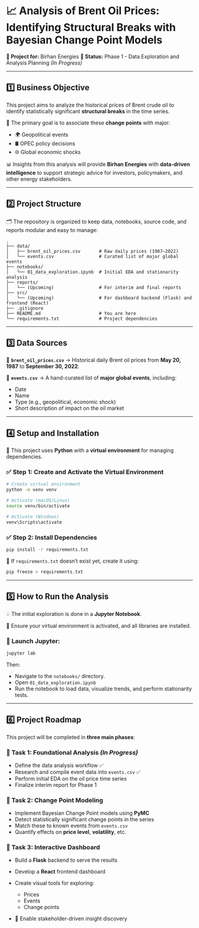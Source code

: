 # 📈 Analysis of Brent Oil Prices: Identifying Structural Breaks with Bayesian Change Point Models

**🏢 Project for:** Birhan Energies
**📌 Status:** Phase 1 - Data Exploration and Analysis Planning *(In Progress)*

---

## 1️⃣ Business Objective

This project aims to analyze the historical prices of Brent crude oil to identify statistically significant **structural breaks** in the time series.

🎯 The primary goal is to associate these **change points** with major:

* 🌍 Geopolitical events
* 🛢️ OPEC policy decisions
* 🌐 Global economic shocks

📊 Insights from this analysis will provide **Birhan Energies** with **data-driven intelligence** to support strategic advice for investors, policymakers, and other energy stakeholders.

---

## 2️⃣ Project Structure

🗂️ The repository is organized to keep data, notebooks, source code, and reports modular and easy to manage:

```
.
├── data/
│   ├── brent_oil_prices.csv       # Raw daily prices (1987–2022)
│   └── events.csv                 # Curated list of major global events
├── notebooks/
│   └── 01_data_exploration.ipynb  # Initial EDA and stationarity analysis
├── reports/
│   └── (Upcoming)                 # For interim and final reports
├── src/
│   └── (Upcoming)                 # For dashboard backend (Flask) and frontend (React)
├── .gitignore
├── README.md                      # You are here
└── requirements.txt               # Project dependencies
```

---

## 3️⃣ Data Sources

📁 **`brent_oil_prices.csv`**
→ Historical daily Brent oil prices from **May 20, 1987** to **September 30, 2022**.

📁 **`events.csv`**
→ A hand-curated list of **major global events**, including:

* Date
* Name
* Type (e.g., geopolitical, economic shock)
* Short description of impact on the oil market

---

## 4️⃣ Setup and Installation

🧪 This project uses **Python** with a **virtual environment** for managing dependencies.

### ✅ Step 1: Create and Activate the Virtual Environment

```bash
# Create virtual environment
python -m venv venv

# Activate (macOS/Linux)
source venv/bin/activate

# Activate (Windows)
venv\Scripts\activate
```

### ✅ Step 2: Install Dependencies

```bash
pip install -r requirements.txt
```

📝 If `requirements.txt` doesn’t exist yet, create it using:

```bash
pip freeze > requirements.txt
```

---

## 5️⃣ How to Run the Analysis

💡 The initial exploration is done in a **Jupyter Notebook**.

🔧 Ensure your virtual environment is activated, and all libraries are installed.

### 📓 Launch Jupyter:

```bash
jupyter lab
```

Then:

* Navigate to the `notebooks/` directory.
* Open `01_data_exploration.ipynb`
* Run the notebook to load data, visualize trends, and perform stationarity tests.

---

## 6️⃣ Project Roadmap

This project will be completed in **three main phases**:

### 📌 Task 1: Foundational Analysis *(In Progress)*

* Define the data analysis workflow ✅
* Research and compile event data into `events.csv` ✅
* Perform initial EDA on the oil price time series
* Finalize interim report for Phase 1

### 📌 Task 2: Change Point Modeling

* Implement Bayesian Change Point models using **PyMC**
* Detect statistically significant change points in the series
* Match these to known events from `events.csv`
* Quantify effects on **price level**, **volatility**, etc.

### 📌 Task 3: Interactive Dashboard

* Build a **Flask** backend to serve the results
* Develop a **React** frontend dashboard
* Create visual tools for exploring:

  * Prices
  * Events
  * Change points
* 🎯 Enable stakeholder-driven insight discovery